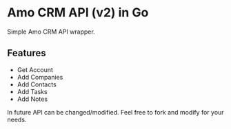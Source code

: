 # Amo CRM API (v2) in Go


Simple Amo CRM API wrapper.

## Features


* Get Account
* Add Companies
* Add Contacts
* Add Tasks
* Add Notes  

In future API can be changed/modified. 
Feel free to fork and modify for your needs.